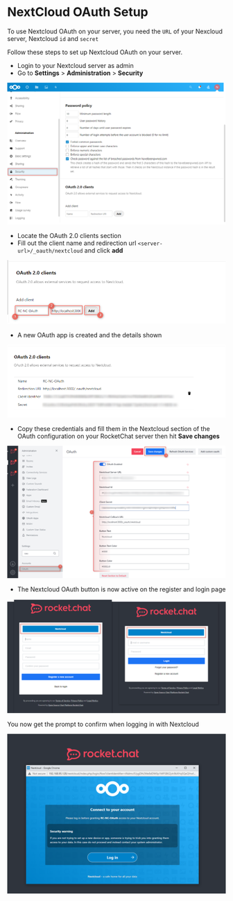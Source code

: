 # NextCloud OAuth Setup

To use Nextcloud OAuth on your server, you need the `URL` of your Nexcloud server, Nextcloud `id` and `secret`

Follow these steps to set up Nextcloud OAuth on your server.&#x20;

* Login to your Nextcloud server as admin
* &#x20;Go to **Settings** > **Administration** > **Security**

![](<../../../../.gitbook/assets/image (643).png>)

* Locate the OAuth 2.0 clients section
* Fill out the client name and redirection url `<server-url>/_oauth/nextcloud` and click **add**

![](<../../../../.gitbook/assets/image (638).png>)

* A new OAuth app is created and the details shown

![](<../../../../.gitbook/assets/image (637).png>)

* Copy these credentials and fill them in the Nextcloud section of the OAuth configuration on your RocketChat server then hit **Save changes**

![](<../../../../.gitbook/assets/image (673).png>)

* The Nextcloud OAuth button is now active on the register and login page

![](<../../../../.gitbook/assets/image (657) (1).png>)

You now get the prompt to confirm when logging in with Nextcloud

![](<../../../../.gitbook/assets/image (677) (1).png>)
